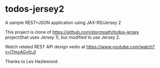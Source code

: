 todos-jersey2
=============

A sample REST+JSON application using JAX-RS/Jersey 2


This project is clone of https://github.com/stormpath/todos-jersey project(that uses Jersey 1), but modified to use Jersey 2.

Watch related REST API design vedio at  https://www.youtube.com/watch?v=ITmcAGvfcJI

Thanks to Les Hazlewood.

